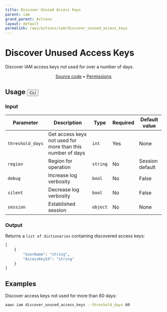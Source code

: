 ```yaml
---
title: Discover Unused Access Keys
parent: iam
grand_parent: Actions
layout: default
permalink: /aws/actions/iam/discover_unused_access_keys
---
```


# Discover Unused Access Keys

Discover IAM access keys not used for over a number of days.<br/>

<p align="center">
   <a href="https://github.com/avtomat-hub/avtomat-aws/tree/main/avtomat_aws/services/iam/discover_unused_access_keys.py">Source code</a> •
   <a href="/aws/permissions/iam/discover_unused_access_keys">Permissions</a>
</p>

## Usage <button id="toggleButton" class="btn fs-3" onclick="toggleTables()">CLI</button>

### Input

| Parameter        | Description                                                | Type     | Required | Default value   |
|------------------|------------------------------------------------------------|----------|----------|-----------------|
| `threshold_days` | Get access keys not used for more than this number of days | `int`    | Yes      | None            |
| `region`         | Region for operation                                       | `string` | No       | Session default |
| `debug`          | Increase log verbosity                                     | `bool`   | No       | False           |
| `silent`         | Decrease log verbosity                                     | `bool`   | No       | False           |
| `session`        | Established session                                        | `object` | No       | None            |

### Output

Returns a `list of dictionaries` containing discovered access keys:

```python
[
    {
        "UserName": "string",
        "AccessKeyId": "string"
    }
]
```

<div markdown="1" id="cli" style="display: block;">

## Examples

Discover access keys not used for more than 60 days:

```bash
aaws iam discover_unused_access_keys --threshold_days 60
```

</div>

<div markdown="1" id="prog" style="display: none;">

## Examples

Discover access keys not used for more than 60 days:

```python
from avtomat_aws import iam

response = iam.discover_unused_access_keys(threshold_days=60)
```

</div>

<script>
  function toggleTables() {
    var cli = document.getElementById("cli");
    var prog = document.getElementById("prog");
    var toggleButton = document.getElementById("toggleButton");
    if (cli.style.display === "none") {
      cli.style.display = "block";
      prog.style.display = "none";
      toggleButton.innerHTML = "CLI";
    } else {
      cli.style.display = "none";
      prog.style.display = "block";
      toggleButton.innerHTML = "Programmatic";
    } 
  }
</script>